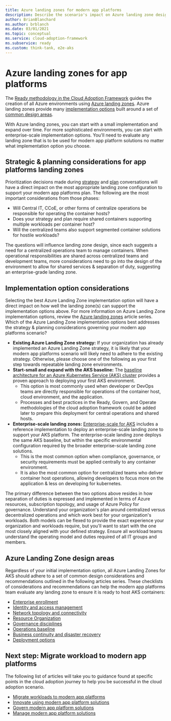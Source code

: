 ```yaml
---
title: Azure landing zones for modern app platforms
description: Describe the scenario's impact on Azure landing zone design
author: BrianBlanchard
ms.author: brblanch
ms.date: 03/01/2021
ms.topic: conceptual
ms.service: cloud-adoption-framework
ms.subservice: ready
ms.custom: think-tank, e2e-aks
---
```


# Azure landing zones for app platforms

The [Ready methodology in the Cloud Adoption Framework](../../ready/index.md) guides the creation of all Azure environments using [Azure landing zones](../../ready/landing-zone/index.md). Azure landing zones provide many [implementation options](../../ready/landing-zone/implementation-options.md) built around a set of [common design areas](../../ready/landing-zone/design-areas.md).

With Azure landing zones, you can start with a small implementation and expand over time. For more sophisticated environments, you can start with enterprise-scale implementation options. You'll need to evaluate any landing zone that is to be used for modern app platform solutions no matter what implementation option you choose.

## Strategic & planning considerations for app platforms landing zones

Prioritization decisions made during [strategy](./strategy.md) and [plan](./plan.md) conversations will have a direct impact on the most appropriate landing zone configuration to support your modern app platforms plan. The following are the most important considerations from those phases:

- Will Central IT, CCoE, or other forms of centralize operations be responsible for operating the container hosts?
- Does your strategy and plan require shared containers supporting multiple workloads per container host?
- Will the centralized teams also support segmented container solutions for hostile workloads?

The questions will influence landing zone design, since each suggests a need for a centralized operations team to manage containers. When operational responsibilities are shared across centralized teams and development teams, more considerations need to go into the design of the environment to allow for shared services & separation of duty, suggesting an enterprise-grade landing zone.

## Implementation option considerations

Selecting the best Azure Landing Zone implementation option will have a direct impact on how well the landing zone(s) can support the implementation options above. For more information on Azure Landing Zone implementation options, review the [Azure landing zones](../../ready/landing-zone/index.md) article series. Which of the Azure Landing Zone implementation options best addresses the strategy & planning considerations governing your modern app platforms scenario?

- **Existing Azure Landing Zone strategy:** If your organization has already implemented an Azure Landing Zone strategy, it is likely that your modern app platforms scenario will likely need to adhere to the existing strategy. Otherwise, please choose one of the following as your first step towards repeatable landing zone environments.
- **Start-small and expand with the AKS baseline:** The [baseline architecture for an Azure Kubernetes Service (AKS) cluster](/azure/architecture/reference-architectures/containers/aks/secure-baseline-aks?bc=/azure/cloud-adoption-framework/_bread/toc.json&toc=/azure/cloud-adoption-framework/scenarios/aks/toc.json) provides a proven approach to deploying your first AKS environment.
    - This option is most commonly used when developer or DevOps teams are directly responsible for operations of the container host, cloud environment, and the application.
    - Processes and best practices in the Ready, Govern, and Operate methodologies of the cloud adoption framework could be added later to prepare this deployment for central operations and shared hosts.
- **Enterprise-scale landing zones:** [Enterprise-scale for AKS](./enterprise-scale-landing-zone.md) includes a reference implementation to deploy an enterprise-scale landing zone to support your AKS platform. The enterprise-scale landing zone deploys the same AKS baseline, but within the specific environmental configuration required by the broader enterprise-scale landing zone solutions.
    - This is the most common option when compliance, governance, or security requirements must be applied centrally to any container environment.
    - It is also the most common option for centralized teams who deliver container host operations, allowing developers to focus more on the application & less on developing for kubernetes.

The primary difference between the two options above resides in how separation of duties is expressed and implemented in terms of Azure resources, subscription topology, and usage of Azure Policy for governance. Understand your organization's plan around centralized versus decentralized operations and which work best for your organization's workloads. Both models can be flexed to provide the exact experience your organization and workloads require, but you'll want to start with the one most closely aligned with your defined strategy. Ensure all workload teams understand the operating model and duties required of all IT groups and members.

## Azure Landing Zone design areas

Regardless of your initial implementation option, all Azure Landing Zones for AKS should adhere to a set of common design considerations and recommendations outlined in the following articles series. These checklists of considerations and recommendations can help the modern app platforms team evaluate any landing zone to ensure it is ready to host AKS containers:

- [Enterprise enrollment](eslz-enterprise-enrollment.md)
- [Identity and access management](eslz-identity-and-access-management.md)
- [Network topology and connectivity](eslz-network-topology-and-connectivity.md)
- [Resource Organization](eslz-resource-organization.md)
- [Governance disciplines](eslz-security-governance-and-compliance.md)
- [Operations baseline](eslz-management-and-monitoring.md)
- [Business continuity and disaster recovery](eslz-business-continuity-and-disaster-recovery.md)
- [Deployment options](eslz-platform-automation-and-devops.md)

## Next step: Migrate workload to modern app platforms

The following list of articles will take you to guidance found at specific points in the cloud adoption journey to help you be successful in the cloud adoption scenario.

- [Migrate workloads to modern app platforms](./migrate.md)
- [Innovate using modern app platform solutions](/azure/architecture/reference-architectures/containers/aks-start-here?toc=/azure/cloud-adoption-framework/toc.json&bc=/azure/cloud-adoption-framework/_bread/toc.json)
- [Govern modern app platform solutions](./govern.md)
- [Manage modern app platform solutions](./manage.md)
